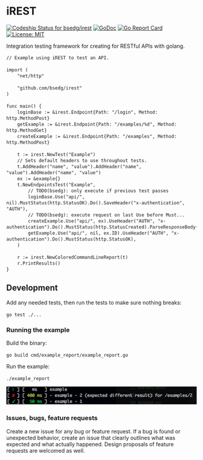 # iREST

[ ![Codeship Status for bsedg/irest](https://codeship.com/projects/2d4b3280-3e78-0134-9c3a-5218b375052b/status?branch=master)](https://codeship.com/projects/167341)
[![GoDoc](https://godoc.org/github.com/bsedg/irest?status.svg)](http://godoc.org/github.com/bsedg/irest)
[![Go Report Card](https://goreportcard.com/badge/github.com/bsedg/irest)](https://goreportcard.com/report/github.com/bsedg/irest)
[![License: MIT](https://img.shields.io/badge/License-MIT-yellow.svg)](https://opensource.org/licenses/MIT)

Integration testing framework for creating for RESTful APIs with golang.


```
// Example using iREST to test an API.

import (
    "net/http"

    "github.com/bsedg/irest"
)

func main() {
    loginBase := &irest.Endpoint{Path: "/login", Method: http.MethodPost}
	getExample := &irest.Endpoint{Path: "/examples/%d", Method: http.MethodGet}
	createExample := &irest.Endpoint{Path: "/examples", Method: http.MethodPost}

	t := irest.NewTest("Example")
	// Sets default headers to use throughout tests.
	t.AddHeader("name", "value").AddHeader("name", "value").AddHeader("name", "value")
	ex := &example{}
	t.NewEndpointsTest("Example",
		// TODO(bsedg): only execute if previous test passes
		loginBase.Use("api/", nil).MustStatus(http.StatusOK).Do().SaveHeader("x-authentication", "AUTH"),
		// TODO(bsedg): execute request on last Use before Must...
		createExample.Use("api/", ex).UseHeader("AUTH", "x-authentication").Do().MustStatus(http.StatusCreated).ParseResponseBody(ex),
		getExample.Use("api/", nil, ex.ID).UseHeader("AUTH", "x-authentication").Do().MustStatus(http.StatusOK),
	)

    r := irest.NewColoredCommandLineReport(t)
	r.PrintResults()
}

```

## Development

Add any needed tests, then run the tests to make sure nothing breaks:

`go test ./...`

### Running the example

Build the binary:

`go build cmd/example_report/example_report.go`

Run the example:

`./example_report`

![Image Example Report](./docs/example_report.png)

### Issues, bugs, feature requests

Create a new issue for any bug or feature request. If a bug is found or unexpected behavior, create an issue that clearly outlines what was expected and what actually happened. Design proposals of feature requests are welcomed as well.
